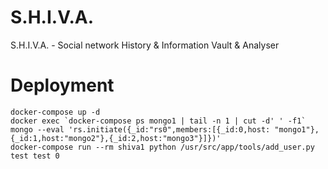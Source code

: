 # S.H.I.V.A.
S.H.I.V.A. - Social network History &amp; Information Vault &amp; Analyser

# Deployment
```
docker-compose up -d
docker exec `docker-compose ps mongo1 | tail -n 1 | cut -d' ' -f1` mongo --eval 'rs.initiate({_id:"rs0",members:[{_id:0,host: "mongo1"},{_id:1,host:"mongo2"},{_id:2,host:"mongo3"}]})'
docker-compose run --rm shiva1 python /usr/src/app/tools/add_user.py test test 0
```

